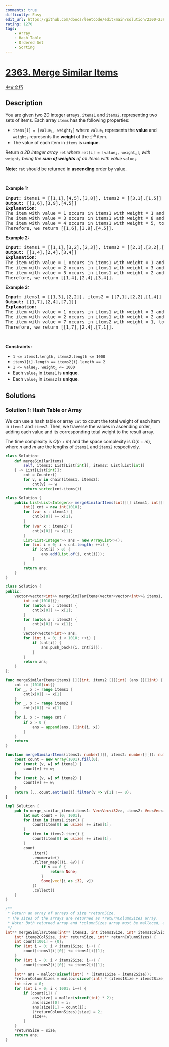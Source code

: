 ```yaml
---
comments: true
difficulty: Easy
edit_url: https://github.com/doocs/leetcode/edit/main/solution/2300-2399/2363.Merge%20Similar%20Items/README_EN.md
rating: 1270
tags:
    - Array
    - Hash Table
    - Ordered Set
    - Sorting
---
```


# [2363. Merge Similar Items](https://leetcode.com/problems/merge-similar-items)

[中文文档](/solution/2300-2399/2363.Merge%20Similar%20Items/README.md)

## Description

<p>You are given two 2D integer arrays, <code>items1</code> and <code>items2</code>, representing two sets of items. Each array <code>items</code> has the following properties:</p>

<ul>
	<li><code>items[i] = [value<sub>i</sub>, weight<sub>i</sub>]</code> where <code>value<sub>i</sub></code> represents the <strong>value</strong> and <code>weight<sub>i</sub></code> represents the <strong>weight </strong>of the <code>i<sup>th</sup></code> item.</li>
	<li>The value of each item in <code>items</code> is <strong>unique</strong>.</li>
</ul>

<p>Return <em>a 2D integer array</em> <code>ret</code> <em>where</em> <code>ret[i] = [value<sub>i</sub>, weight<sub>i</sub>]</code><em>,</em> <em>with</em> <code>weight<sub>i</sub></code> <em>being the <strong>sum of weights</strong> of all items with value</em> <code>value<sub>i</sub></code>.</p>

<p><strong>Note:</strong> <code>ret</code> should be returned in <strong>ascending</strong> order by value.</p>

<p>&nbsp;</p>
<p><strong class="example">Example 1:</strong></p>

<pre>
<strong>Input:</strong> items1 = [[1,1],[4,5],[3,8]], items2 = [[3,1],[1,5]]
<strong>Output:</strong> [[1,6],[3,9],[4,5]]
<strong>Explanation:</strong> 
The item with value = 1 occurs in items1 with weight = 1 and in items2 with weight = 5, total weight = 1 + 5 = 6.
The item with value = 3 occurs in items1 with weight = 8 and in items2 with weight = 1, total weight = 8 + 1 = 9.
The item with value = 4 occurs in items1 with weight = 5, total weight = 5.  
Therefore, we return [[1,6],[3,9],[4,5]].
</pre>

<p><strong class="example">Example 2:</strong></p>

<pre>
<strong>Input:</strong> items1 = [[1,1],[3,2],[2,3]], items2 = [[2,1],[3,2],[1,3]]
<strong>Output:</strong> [[1,4],[2,4],[3,4]]
<strong>Explanation:</strong> 
The item with value = 1 occurs in items1 with weight = 1 and in items2 with weight = 3, total weight = 1 + 3 = 4.
The item with value = 2 occurs in items1 with weight = 3 and in items2 with weight = 1, total weight = 3 + 1 = 4.
The item with value = 3 occurs in items1 with weight = 2 and in items2 with weight = 2, total weight = 2 + 2 = 4.
Therefore, we return [[1,4],[2,4],[3,4]].</pre>

<p><strong class="example">Example 3:</strong></p>

<pre>
<strong>Input:</strong> items1 = [[1,3],[2,2]], items2 = [[7,1],[2,2],[1,4]]
<strong>Output:</strong> [[1,7],[2,4],[7,1]]
<strong>Explanation:
</strong>The item with value = 1 occurs in items1 with weight = 3 and in items2 with weight = 4, total weight = 3 + 4 = 7. 
The item with value = 2 occurs in items1 with weight = 2 and in items2 with weight = 2, total weight = 2 + 2 = 4. 
The item with value = 7 occurs in items2 with weight = 1, total weight = 1.
Therefore, we return [[1,7],[2,4],[7,1]].
</pre>

<p>&nbsp;</p>
<p><strong>Constraints:</strong></p>

<ul>
	<li><code>1 &lt;= items1.length, items2.length &lt;= 1000</code></li>
	<li><code>items1[i].length == items2[i].length == 2</code></li>
	<li><code>1 &lt;= value<sub>i</sub>, weight<sub>i</sub> &lt;= 1000</code></li>
	<li>Each <code>value<sub>i</sub></code> in <code>items1</code> is <strong>unique</strong>.</li>
	<li>Each <code>value<sub>i</sub></code> in <code>items2</code> is <strong>unique</strong>.</li>
</ul>

## Solutions

### Solution 1: Hash Table or Array

We can use a hash table or array `cnt` to count the total weight of each item in `items1` and `items2`. Then, we traverse the values in ascending order, adding each value and its corresponding total weight to the result array.

The time complexity is $O(n + m)$ and the space complexity is $O(n + m)$, where $n$ and $m$ are the lengths of `items1` and `items2` respectively.

<!-- tabs:start -->

```python
class Solution:
    def mergeSimilarItems(
        self, items1: List[List[int]], items2: List[List[int]]
    ) -> List[List[int]]:
        cnt = Counter()
        for v, w in chain(items1, items2):
            cnt[v] += w
        return sorted(cnt.items())
```

```java
class Solution {
    public List<List<Integer>> mergeSimilarItems(int[][] items1, int[][] items2) {
        int[] cnt = new int[1010];
        for (var x : items1) {
            cnt[x[0]] += x[1];
        }
        for (var x : items2) {
            cnt[x[0]] += x[1];
        }
        List<List<Integer>> ans = new ArrayList<>();
        for (int i = 0; i < cnt.length; ++i) {
            if (cnt[i] > 0) {
                ans.add(List.of(i, cnt[i]));
            }
        }
        return ans;
    }
}
```

```cpp
class Solution {
public:
    vector<vector<int>> mergeSimilarItems(vector<vector<int>>& items1, vector<vector<int>>& items2) {
        int cnt[1010]{};
        for (auto& x : items1) {
            cnt[x[0]] += x[1];
        }
        for (auto& x : items2) {
            cnt[x[0]] += x[1];
        }
        vector<vector<int>> ans;
        for (int i = 0; i < 1010; ++i) {
            if (cnt[i]) {
                ans.push_back({i, cnt[i]});
            }
        }
        return ans;
    }
};
```

```go
func mergeSimilarItems(items1 [][]int, items2 [][]int) (ans [][]int) {
	cnt := [1010]int{}
	for _, x := range items1 {
		cnt[x[0]] += x[1]
	}
	for _, x := range items2 {
		cnt[x[0]] += x[1]
	}
	for i, x := range cnt {
		if x > 0 {
			ans = append(ans, []int{i, x})
		}
	}
	return
}
```

```ts
function mergeSimilarItems(items1: number[][], items2: number[][]): number[][] {
    const count = new Array(1001).fill(0);
    for (const [v, w] of items1) {
        count[v] += w;
    }
    for (const [v, w] of items2) {
        count[v] += w;
    }
    return [...count.entries()].filter(v => v[1] !== 0);
}
```

```rust
impl Solution {
    pub fn merge_similar_items(items1: Vec<Vec<i32>>, items2: Vec<Vec<i32>>) -> Vec<Vec<i32>> {
        let mut count = [0; 1001];
        for item in items1.iter() {
            count[item[0] as usize] += item[1];
        }
        for item in items2.iter() {
            count[item[0] as usize] += item[1];
        }
        count
            .iter()
            .enumerate()
            .filter_map(|(i, &v)| {
                if v == 0 {
                    return None;
                }
                Some(vec![i as i32, v])
            })
            .collect()
    }
}
```

```c
/**
 * Return an array of arrays of size *returnSize.
 * The sizes of the arrays are returned as *returnColumnSizes array.
 * Note: Both returned array and *columnSizes array must be malloced, assume caller calls free().
 */
int** mergeSimilarItems(int** items1, int items1Size, int* items1ColSize, int** items2, int items2Size,
    int* items2ColSize, int* returnSize, int** returnColumnSizes) {
    int count[1001] = {0};
    for (int i = 0; i < items1Size; i++) {
        count[items1[i][0]] += items1[i][1];
    }
    for (int i = 0; i < items2Size; i++) {
        count[items2[i][0]] += items2[i][1];
    }
    int** ans = malloc(sizeof(int*) * (items1Size + items2Size));
    *returnColumnSizes = malloc(sizeof(int) * (items1Size + items2Size));
    int size = 0;
    for (int i = 0; i < 1001; i++) {
        if (count[i]) {
            ans[size] = malloc(sizeof(int) * 2);
            ans[size][0] = i;
            ans[size][1] = count[i];
            (*returnColumnSizes)[size] = 2;
            size++;
        }
    }
    *returnSize = size;
    return ans;
}
```

<!-- tabs:end -->

<!-- end -->
